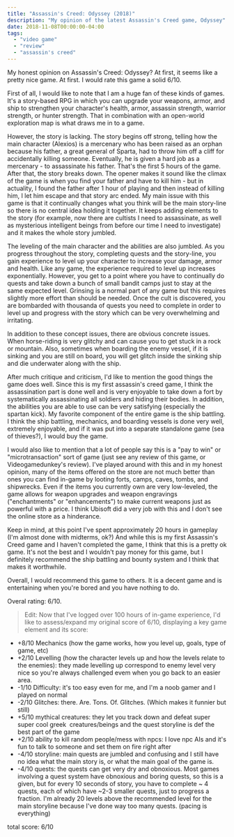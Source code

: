 ```yaml
---
title: "Assassin's Creed: Odyssey (2018)"
description: "My opinion of the latest Assassin's Creed game, Odyssey"
date: 2018-11-08T00:00:00-04:00
tags:
  - "video game"
  - "review"
  - "assassin's creed"
---
```


My honest opinion on Assassin's Creed: Odyssey?
At first, it seems like a pretty nice game. At first.
I would rate this game a solid 6/10.

First of all, I would like to note that I am a huge fan of these kinds of games. It's a story-based RPG in which you can upgrade your weapons, armor, and ship to strengthen your character's health, armor, assassin strength, warrior strength, or hunter strength. That in combination with an open-world exploration map is what draws me in to a game.

However, the story is lacking. The story begins off strong, telling how the main character (Alexios) is a mercenary who has been raised as an orphan because his father, a great general of Sparta, had to throw him off a cliff for accidentally killing someone. Eventually, he is given a hard job as a mercenary - to assassinate his father. That's the first 5 hours of the game. After that, the story breaks down. The opener makes it sound like the climax of the game is when you find your father and have to kill him - but in actuality, I found the father after 1 hour of playing and then instead of killing him, I let him escape and that story arc ended. My main issue with this game is that it continually changes what you think will be the main story-line so there is no central idea holding it together. It keeps adding elements to the story (for example, now there are cultists I need to assassinate, as well as mysterious intelligent beings from before our time I need to investigate) and it makes the whole story jumbled.

The leveling of the main character and the abilities are also jumbled. As you progress throughout the story, completing quests and the story-line, you gain experience to level up your character to increase your damage, armor and health. Like any game, the experience required to level up increases exponentially. However, you get to a point where you have to continually do quests and take down a bunch of small bandit camps just to stay at the same expected level. Grinsing is a normal part of any game but this requires slightly more effort than should be needed. Once the cult is discovered, you are bombarded with thousanda of quests you need to complete in order to level up and progress with the story which can be very overwhelming and irritating.

In addition to these concept issues, there are obvious concrete issues. When horse-riding is very glitchy and can cause you to get stuck in a rock or mountain. Also, sometimes when boarding the enemy vessel, if it is sinking and you are still on board, you will get glitch inside the sinking ship and die underwater along with the ship.

After much critique and criticism, I'd like to mention the good things the game does well. Since this is my first assassin's creed game, I think the assassination part is done well and is very enjoyable to take down a fort by systematically assassinating all soldiers and hiding their bodies. In addition, the abilities you are able to use can be very satisfying (especially the spartan kick). My favorite component of the entire game is the ship battling. I think the ship battling, mechanics, and boarding vessels is done very well, extremely enjoyable, and if it was put into a separate standalone game (sea of thieves?), I would buy the game.

I would also like to mention that a lot of people say this is a "pay to win" or "microtransaction" sort of game (just see any review of this game, or Videogamedunkey's review). I've played around with this and in my honest opinion, many of the items offered on the store are not much better than ones you can find in-game by looting forts, camps, caves, tombs, and shipwrecks. Even if the items you currently own are very low-leveled, the game allows for weapon upgrades and weapon engravings ("enchantments" or "enhancements") to make current weapons just as powerful with a price. I think Ubisoft did a very job with this and I don't see the online store as a hinderance.

Keep in mind, at this point I've spent approximately 20 hours in gameplay (I'm almost done with midterms, ok?) And while this is my first Assassin's Creed game and I haven't completed the game, I think that this is a pretty ok game. It's not the best and I wouldn't pay money for this game, but I definitely recommend the ship battling and bounty system and I think that makes it worthwhile.

Overall, I would recommend this game to others. It is a decent game and is entertaining when you're bored and you have nothing to do.

Overal rating: 6/10.

> Edit: Now that I've logged over 100 hours of in-game experience, I'd like to assess/expand my original score of 6/10, displaying a key game element and its score:

* +8/10 Mechanics (how the game works, how you level up, goals, type of game, etc)
* +2/10 Levelling (how the character levels up and how the levels relate to the enemies): they made levelling up correspond to enemy level very nice so you're always challenged evem when you go back to an easier area.
* -1/10 Difficulty: it's too easy even for me, and I'm a noob gamer and I played on normal
* -2/10 Glitches: there. Are. Tons. Of. Glitches. (Which makes it funnier but still)
* +5/10 mythical creatures: they let you track down and defeat super super cool greek  creatures/beings and the quest storyline is def the best part of the game
* +2/10 ability to kill random people/mess with npcs: I love npc AIs and it's fun to talk to someone and set them on fire right after
* -4/10 storyline: main quests are jumbled and confusing and I still have no idea what the main story is, or what the main goal of the game is.
* -4/10 quests: the quests can get very dry and obnoxious. Most games involving a quest system have obnoxious and boring quests, so this is a given, but for every 10 seconds of story, you have to complete ~ 4 quests, each of which have ~2-3 smaller quests, just to progress a fraction. I'm already 20 levels above the recommended level for the main storyline because I've done way too many quests. (pacing is everything)

total score: 6/10
